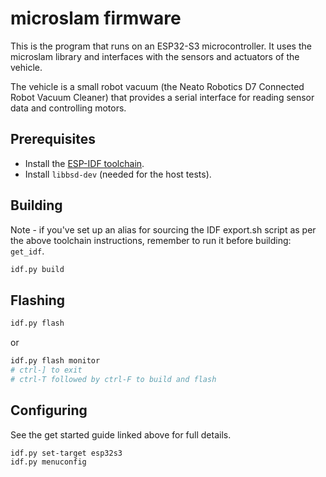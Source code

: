 # microslam firmware

This is the program that runs on an ESP32-S3 microcontroller. It uses the microslam library and interfaces with the sensors and actuators of the vehicle.

The vehicle is a small robot vacuum (the Neato Robotics D7 Connected Robot Vacuum Cleaner) that provides a serial interface for reading sensor data and controlling motors.

## Prerequisites

- Install the [ESP-IDF toolchain](https://docs.espressif.com/projects/esp-idf/en/latest/esp32s3/get-started/linux-macos-setup.html).
- Install `libbsd-dev` (needed for the host tests).

## Building

Note - if you've set up an alias for sourcing the IDF export.sh script as per the above toolchain instructions, remember to run it before building: `get_idf`.

```bash
idf.py build
```

## Flashing

```bash
idf.py flash
```

or 

```bash
idf.py flash monitor
# ctrl-] to exit
# ctrl-T followed by ctrl-F to build and flash
```

## Configuring

See the get started guide linked above for full details.

```bash
idf.py set-target esp32s3
idf.py menuconfig
```
